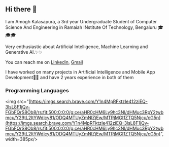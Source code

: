 ## Hi there 👋

I am Amogh Kalasapura, a 3rd year Undergraduate Student of Computer Science And Engineering in Ramaiah INstitute Of Technology, Bengaluru 🎓🎓🎓

Very enthusiastic about Artificial Intelligence, Machine Learning and Generative AI.✨✨

You can reach me on [Linkedin](https://www.linkedin.com/in/amogh-kalasapura-992a51206/), [Gmail](mailto:kalasapuraamogh@gmail.com)

I have worked on many projects in Artificial Intelligence and Mobile App Development📱📱 and have 2 years experience in both of them

### Programming Languages ###
<img src="[https://imgs.search.brave.com/Y1n4MpRFktzIe412ziEQ-3lsL8F1jQv-FGbFQrS8Ob8/rs:fit:500:0:0:0/g:ce/aHR0cHM6Ly9hc3Nl/dHMuc3RpY2twbmcu/Y29tL2ltYWdlcy81/ODQ4MTUyZmNlZjEw/MTRjMGI1ZTQ5Njcu/cG5n](https://imgs.search.brave.com/Y1n4MpRFktzIe412ziEQ-3lsL8F1jQv-FGbFQrS8Ob8/rs:fit:500:0:0:0/g:ce/aHR0cHM6Ly9hc3Nl/dHMuc3RpY2twbmcu/Y29tL2ltYWdlcy81/ODQ4MTUyZmNlZjEw/MTRjMGI1ZTQ5Njcu/cG5n)", width=385px/>
<!--
**Amoghk04/Amoghk04** is a ✨ _special_ ✨ repository because its `README.md` (this file) appears on your GitHub profile.

Here are some ideas to get you started:

- 🔭 I’m currently working on ...
- 🌱 I’m currently learning ...
- 👯 I’m looking to collaborate on ...
- 🤔 I’m looking for help with ...
- 💬 Ask me about ...
- 📫 How to reach me: ...
- 😄 Pronouns: ...
- ⚡ Fun fact: ...
-->
